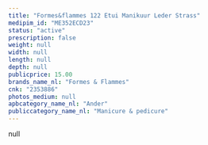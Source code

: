 ```yaml
---
title: "Formes&flammes 122 Etui Manikuur Leder Strass"
medipim_id: "ME352ECD23"
status: "active"
prescription: false
weight: null
width: null
length: null
depth: null
publicprice: 15.00
brands_name_nl: "Formes & Flammes"
cnk: "2353886"
photos_medium: null
apbcategory_name_nl: "Ander"
publiccategory_name_nl: "Manicure & pedicure"
---
```

null
